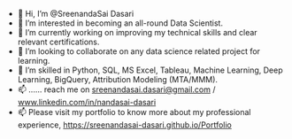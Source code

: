 - 👋 Hi, I’m @SreenandaSai Dasari           
- 👀 I’m interested in becoming an all-round Data Scientist.             
- 🌱 I’m currently working on improving my technical skills and clear relevant certifications.           
- 💞️ I’m looking to collaborate on any data science related project for learning.            
- 💞️ I’m skilled in Python, SQL, MS Excel, Tableau, Machine Learning, Deep Learning, BigQuery, Attribution Modeling (MTA/MMM).  
- 📫 ...... reach me on sreenandasai.dasari@gmail.com / www.linkedin.com/in/nandasai-dasari    
- 📫 Please visit my portfolio to know more about my professional experience, https://sreenandasai-dasari.github.io/Portfolio  
   
 
  
<!---   
SreenandaSai-Dasari/SreenandaSai-Dasari is a ✨ special ✨ repository because its `README.md` (this file) appears on your GitHub profile.
You can click the Preview link to take a look at your changes.
--->
